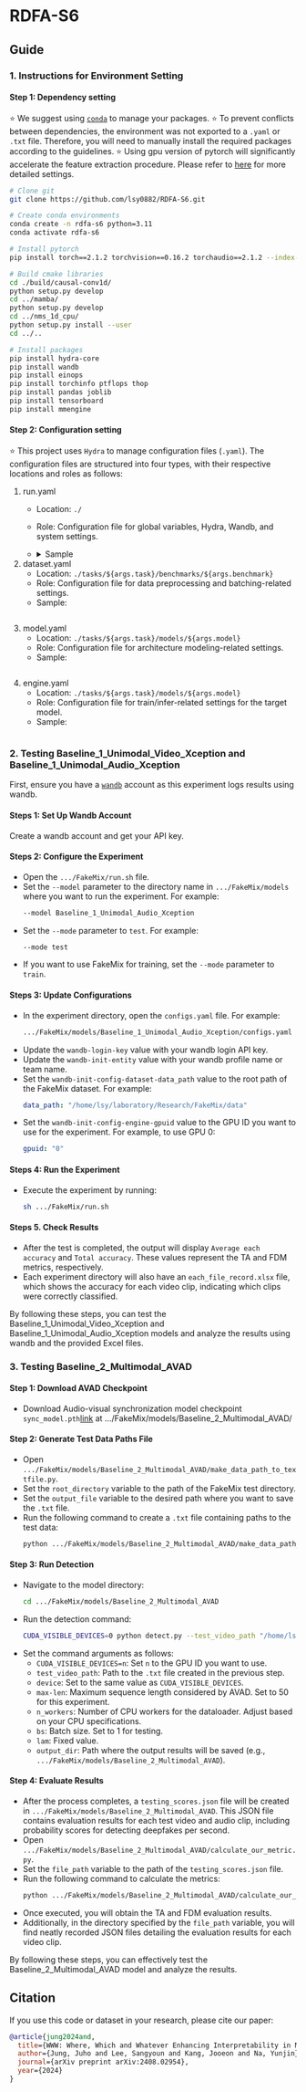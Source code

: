 # RDFA-S6

## Guide
### 1. Instructions for Environment Setting

#### Step 1: Dependency setting
⭐ We suggest using [`conda`](https://docs.conda.io/en/latest/) to manage your packages.
⭐ To prevent conflicts between dependencies, the environment was not exported to a `.yaml` or `.txt` file. Therefore, you will need to manually install the required packages according to the guidelines.
⭐ Using gpu version of pytorch will significantly accelerate the feature extraction procedure. Please refer to [here](https://pytorch.org/get-started/locally/) for more detailed settings.
```bash
# Clone git
git clone https://github.com/lsy0882/RDFA-S6.git

# Create conda environments
conda create -n rdfa-s6 python=3.11
conda activate rdfa-s6

# Install pytorch 
pip install torch==2.1.2 torchvision==0.16.2 torchaudio==2.1.2 --index-url https://download.pytorch.org/whl/cu121

# Build cmake libraries
cd ./build/causal-conv1d/
python setup.py develop
cd ../mamba/
python setup.py develop
cd ../nms_1d_cpu/
python setup.py install --user
cd ../..

# Install packages
pip install hydra-core
pip install wandb
pip install einops
pip install torchinfo ptflops thop
pip install pandas joblib
pip install tensorboard
pip install mmengine
```


#### Step 2: Configuration setting
⭐ This project uses `Hydra` to manage configuration files (`.yaml`). The configuration files are structured into four types, with their respective locations and roles as follows:
1. run.yaml
   * Location: `./`
   * Role: Configuration file for global variables, Hydra, Wandb, and system settings.
   * <details>
        <summary>Sample</summary>
         
         ```yaml
          args:
              task: temporal_action_localization
              benchmark: THUMOS14 # Select one from the following options: [ActivityNet, FineAction, HACS, THUMOS14]
              model: RDFA-S6 # Choose the directory name located in tasks/${task}/models/
              mode: train # Select either "train" or "test"
              exp_name: b2_me50_ResidualSharedBiMambaBackbone_v1.19.0-10 # Enter the name of your experiment
              checkpoint: latent # Choose either "latent" or specify your weight path
              gpuid: "0" # Specify your GPU index (only a single GPU is supported)
          
          model_path: tasks/${args.task}/models/${args.model} #! Don't change
          log_path: ${model_path}/logs/${args.benchmark}/${args.exp_name}/ #! Don't change
          benchmark_path: tasks/${args.task}/benchmarks/${args.benchmark} #! Don't change
          
          engine: ${model_path}/engine #! Don't change
          dataset: ${benchmark_path}/dataset #! Don't change
          model: ${model_path}/model #! Don't change
          
          wandb:
              login:
                  key: "" #! Insert your wandb personal API key
              init: # Reference: https://docs.wandb.ai/ref/python/init
                  entity: "" #! Insert your wandb profile name or team name
                  project: "[Project] RSMamba-TAL-Dev"
                  name: ${args.benchmark}-${args.model}-${args.exp_name}
                  id: ${args.benchmark}-${args.model}-${args.exp_name}
                  job_type: ${args.mode}
                  group: 
                  tags: ["${args.benchmark}", "${args.model}"]
                  notes: "RS-Mamba initial update"
                  dir: ${log_path}/ #! Don't change
                  resume: "auto"
                  save_code: true
                  reinit: false
                  magic: ~
                  config_exclude_keys: []
                  config_include_keys: []
                  anonymous:
                  mode: "online"
                  allow_val_change: true
                  force: false
                  sync_tensorboard: false
                  monitor_gym: false
          
          hydra:
              run:
                  dir: ${log_path}/outputs #! Don't change
              job_logging:
                  level: INFO #! Don't change
              sweep:
                  dir: ${log_path}/multirun #! Don't change
          
          job:
              name: ${args.exp_name} #! Don't change
              id: ${args.exp_name} #! Don't change
              num:
              config_path:
              config_name:
          
          loguru:
              handlers:
                  - sink: ${log_path}/loguru.log #! Don't change
                    level: DEBUG #! Don't change
                    format: "{time} {level} {message}" #! Don't change
         ```
     </details>
2. dataset.yaml
   * Location: `./tasks/${args.task}/benchmarks/${args.benchmark}`
   * Role: Configuration file for data preprocessing and batching-related settings.
   * Sample:
     ```yaml
     
     ```
3. model.yaml
   * Location: `./tasks/${args.task}/models/${args.model}`
   * Role: Configuration file for architecture modeling-related settings.
   * Sample:
     ```yaml
     
     ```
4. engine.yaml
   * Location: `./tasks/${args.task}/models/${args.model}`
   * Role: Configuration file for train/infer-related settings for the target model.
   * Sample:
     ```yaml
     
     ```




### 2. Testing Baseline_1_Unimodal_Video_Xception and Baseline_1_Unimodal_Audio_Xception

First, ensure you have a [`wandb`](https://www.wandb.com/) account as this experiment logs results using wandb.

#### Steps 1: Set Up Wandb Account
Create a wandb account and get your API key.

#### Steps 2: Configure the Experiment
- Open the `.../FakeMix/run.sh` file.
- Set the `--model` parameter to the directory name in `.../FakeMix/models` where you want to run the experiment. For example:
  ```bash
  --model Baseline_1_Unimodal_Audio_Xception
  ```
- Set the `--mode` parameter to `test`. For example:
  ```bash
  --mode test
  ```
- If you want to use FakeMix for training, set the `--mode` parameter to `train`.

#### Steps 3: Update Configurations
- In the experiment directory, open the `configs.yaml` file. For example:
  ```bash
  .../FakeMix/models/Baseline_1_Unimodal_Audio_Xception/configs.yaml
  ```
- Update the `wandb-login-key` value with your wandb login API key.
- Update the `wandb-init-entity` value with your wandb profile name or team name.
- Set the `wandb-init-config-dataset-data_path` value to the root path of the FakeMix dataset. For example:
  ```yaml
  data_path: "/home/lsy/laboratory/Research/FakeMix/data"
  ```
- Set the `wandb-init-config-engine-gpuid` value to the GPU ID you want to use for the experiment. For example, to use GPU 0:
  ```yaml
  gpuid: "0"
  ```

#### Steps 4: Run the Experiment
- Execute the experiment by running:
  ```bash
  sh .../FakeMix/run.sh
  ```

#### Steps 5. Check Results
- After the test is completed, the output will display `Average each accuracy` and `Total accuracy`. These values represent the TA and FDM metrics, respectively.
- Each experiment directory will also have an `each_file_record.xlsx` file, which shows the accuracy for each video clip, indicating which clips were correctly classified.

By following these steps, you can test the Baseline_1_Unimodal_Video_Xception and Baseline_1_Unimodal_Audio_Xception models and analyze the results using wandb and the provided Excel files.
<br>

### 3. Testing Baseline_2_Multimodal_AVAD

#### Step 1: Download AVAD Checkpoint
- Download Audio-visual synchronization model checkpoint `sync_model.pth`[link](https://drive.google.com/file/d/1BxaPiZmpiOJDsbbq8ZIDHJU7--RJE7Br/view?usp=sharing) at .../FakeMix/models/Baseline_2_Multimodal_AVAD/ 

#### Step 2: Generate Test Data Paths File
- Open `.../FakeMix/models/Baseline_2_Multimodal_AVAD/make_data_path_to_textfile.py`.
- Set the `root_directory` variable to the path of the FakeMix test directory.
- Set the `output_file` variable to the desired path where you want to save the `.txt` file.
- Run the following command to create a `.txt` file containing paths to the test data:
  ```bash
  python .../FakeMix/models/Baseline_2_Multimodal_AVAD/make_data_path_to_textfile.py
  ```

#### Step 3: Run Detection
- Navigate to the model directory:
  ```bash
  cd .../FakeMix/models/Baseline_2_Multimodal_AVAD
  ```
- Run the detection command:
  ```bash
  CUDA_VISIBLE_DEVICES=0 python detect.py --test_video_path "/home/lsy/laboratory/Research/FakeMix/models/Baseline_2_Multimodal_AVAD/tools_for_FakeMix/FakeMIx_mp4_paths.txt" --device cuda:0 --max-len 50 --n_workers 18 --bs 1 --lam 0 --output_dir /home/lsy/laboratory/Research/FakeMix/models/Baseline_2_Multimodal_AVAD
  ```
- Set the command arguments as follows:
  - `CUDA_VISIBLE_DEVICES=n`: Set `n` to the GPU ID you want to use.
  - `test_video_path`: Path to the `.txt` file created in the previous step.
  - `device`: Set to the same value as `CUDA_VISIBLE_DEVICES`.
  - `max-len`: Maximum sequence length considered by AVAD. Set to 50 for this experiment.
  - `n_workers`: Number of CPU workers for the dataloader. Adjust based on your CPU specifications.
  - `bs`: Batch size. Set to 1 for testing.
  - `lam`: Fixed value.
  - `output_dir`: Path where the output results will be saved (e.g., `.../FakeMix/models/Baseline_2_Multimodal_AVAD`).

#### Step 4: Evaluate Results
- After the process completes, a `testing_scores.json` file will be created in `.../FakeMix/models/Baseline_2_Multimodal_AVAD`. This JSON file contains evaluation results for each test video and audio clip, including probability scores for detecting deepfakes per second.
- Open `.../FakeMix/models/Baseline_2_Multimodal_AVAD/calculate_our_metric.py`.
- Set the `file_path` variable to the path of the `testing_scores.json` file.
- Run the following command to calculate the metrics:
  ```bash
  python .../FakeMix/models/Baseline_2_Multimodal_AVAD/calculate_our_metric.py
  ```
- Once executed, you will obtain the TA and FDM evaluation results.
- Additionally, in the directory specified by the `file_path` variable, you will find neatly recorded JSON files detailing the evaluation results for each video clip.

By following these steps, you can effectively test the Baseline_2_Multimodal_AVAD model and analyze the results.


## Citation

If you use this code or dataset in your research, please cite our paper:

```bibtex
@article{jung2024and,
  title={WWW: Where, Which and Whatever Enhancing Interpretability in Multimodal Deepfake Detection},
  author={Jung, Juho and Lee, Sangyoun and Kang, Jooeon and Na, Yunjin},
  journal={arXiv preprint arXiv:2408.02954},
  year={2024}
}
